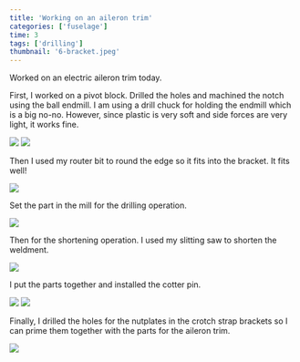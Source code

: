 ```yaml
---
title: 'Working on an aileron trim'
categories: ['fuselage']
time: 3
tags: ['drilling']
thumbnail: '6-bracket.jpeg'
---
```


Worked on an electric aileron trim today.

<!-- more -->

First, I worked on a pivot block. Drilled the holes and machined the notch using the ball endmill. I am using a drill chuck for holding the endmill which is a big no-no. However, since plastic is very soft and side forces are very light, it works fine.

![](0-machining-block.jpeg)
![](1-machined.jpeg)

Then I used my router bit to round the edge so it fits into the bracket. It fits well!

![](2-fits-well.jpeg)

Set the part in the mill for the drilling operation.

![](3-drilling-setup.jpeg)

Then for the shortening operation. I used my slitting saw to shorten the weldment.

![](4-shortening-setup.jpeg)

I put the parts together and installed the cotter pin.

![](5-parts-assembled.jpeg)
![](6-bracket.jpeg)

Finally, I drilled the holes for the nutplates in the crotch strap brackets so I can prime them together with the parts for the aileron trim.

![](7-holes-for-nutplates.jpeg)


